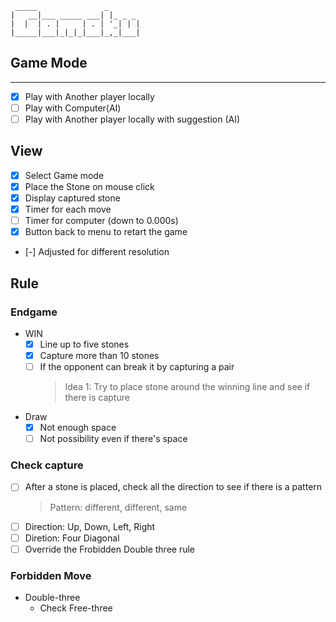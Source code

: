 ```
 _____               _       
|   __|___ _____ ___| |_ _ _ 
|  |  | . |     | . | '_| | |
|_____|___|_|_|_|___|_,_|___|
```

## Game Mode
---
- [X] Play with Another player locally
- [ ] Play with Computer(AI)
- [ ] Play with Another player locally with suggestion (AI)

## View
 - [X] Select Game mode 
 - [X] Place the Stone on mouse click
 - [X] Display captured stone
 - [X] Timer for each move
 - [ ] Timer for computer (down to 0.000s)
 - [X] Button back to menu to retart the game
 - [-] Adjusted for different resolution


## Rule

### Endgame
- WIN
    - [X] Line up to five stones
    - [X] Capture more than 10 stones
    - [ ] If the opponent can break it by capturing a pair
        >Idea 1: Try to place stone around the winning line and see if there is capture

- Draw
    - [X] Not enough space
    - [ ] Not possibility even if there's space

### Check capture
- [ ] After a stone is placed, check all the direction to see if there is a pattern 
    > Pattern: different, different, same
- [ ] Direction: Up, Down, Left, Right
- [ ] Diretion: Four Diagonal
- [ ] Override the Frobidden Double three rule

### Forbidden Move
- Double-three
    - Check Free-three